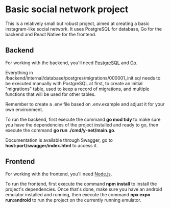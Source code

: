 # Basic social network project

This is a relatively small but robust project, aimed at creating a basic instagram-like social network. It uses PostgreSQL for database, Go for the backend and React Native for the frontend.

## Backend

For working with the backend, you'll need [PostgreSQL](https://www.postgresql.org) and [Go](https://go.dev).

Everything in /backend/internal/database/postgres/migrations/000001_init.sql needs to be executed manually with PostgreSQL at first, to create an initial "migrations" table, used to keep a record of migrations, and multiple functions that will be used for other tables.

Remember to create a .env file based on .env.example and adjust it for your own environment.

To run the backend, first execute the command **go mod tidy** to make sure you have the dependencies of the project installed and ready to go, then execute the command **go run ./cmd/y-net/main.go**.

Documentation is available through Swagger, go to **host:port/swagger/index.html** to access it.

## Frontend

For working with the frontend, you'll need [Node.js](https://nodejs.org).

To run the frontend, first execute the command **npm install** to install the project's dependencies. Once that's done, make sure you have an android emulator installed and running, then execute the command **npx expo run:android** to run the project on the currently running emulator.
